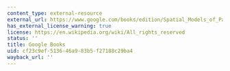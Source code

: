 ```yaml
---
content_type: external-resource
external_url: https://www.google.com/books/edition/Spatial_Models_of_Parliamentary_Voting/OmeQNHvcULoC?hl=en&gbpv=1
has_external_license_warning: true
license: https://en.wikipedia.org/wiki/All_rights_reserved
status: ''
title: Google Books
uid: cf23c9ef-5136-46a9-83b5-f27188c29ba4
wayback_url: ''
---
```

